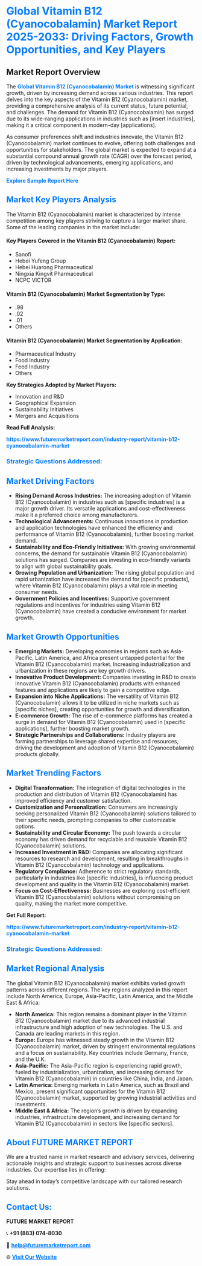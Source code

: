 <h1 style="color: #007BFF;">Global Vitamin B12 (Cyanocobalamin) Market Report 2025-2033: Driving Factors, Growth Opportunities, and Key Players</h1>

<section id="overview">
<h2>Market Report Overview</h2>
<p>The <a href="https://www.futuremarketreport.com/industry-report/vitamin-b12-cyanocobalamin-market" style="color: #007BFF; text-decoration: none;"><strong>Global Vitamin B12 (Cyanocobalamin) Market</strong></a> is witnessing significant growth, driven by increasing demand across various industries. This report delves into the key aspects of the Vitamin B12 (Cyanocobalamin) market, providing a comprehensive analysis of its current status, future potential, and challenges. The demand for Vitamin B12 (Cyanocobalamin) has surged due to its wide-ranging applications in industries such as [insert industries], making it a critical component in modern-day [applications].</p>
<p>As consumer preferences shift and industries innovate, the Vitamin B12 (Cyanocobalamin) market continues to evolve, offering both challenges and opportunities for stakeholders. The global market is expected to expand at a substantial compound annual growth rate (CAGR) over the forecast period, driven by technological advancements, emerging applications, and increasing investments by major players.</p>
</section>

<section id="overview">
<p><a href="https://www.futuremarketreport.com/request-sample/reportId=88546" style="color: #007BFF; text-decoration: none;"><strong>Explore Sample Report Here</strong></a></p>
</section>

<section id="key-players">
<h2 style="color: #007BFF;">Market Key Players Analysis</h2>
<p>The Vitamin B12 (Cyanocobalamin) market is characterized by intense competition among key players striving to capture a larger market share. Some of the leading companies in the market include:</p>
<h4>Key Players Covered in the Vitamin B12 (Cyanocobalamin) Report:</h4>
<ul><li>Sanofi</li><li>Hebei Yufeng Group</li><li>Hebei Huarong Pharmaceutical</li><li>Ningxia Kingvit Pharmaceutical</li><li>NCPC VICTOR</li></ul>
<h4>Vitamin B12 (Cyanocobalamin) Market Segmentation by Type:</h4>
<ul><li>.98</li><li>.02</li><li>.01</li><li>Others</li></ul>

<h4>Vitamin B12 (Cyanocobalamin) Market Segmentation by Application:</h4>
<ul><li>Pharmaceutical Industry</li><li>Food Industry</li><li>Feed Industry</li><li>Others</li></ul>
<p><strong>Key Strategies Adopted by Market Players:</strong></p>
<ul>
<li>Innovation and R&D</li>
<li>Geographical Expansion</li>
<li>Sustainability Initiatives</li>
<li>Mergers and Acquisitions</li>
</ul>
</section>

<section>
<p><strong>Read Full Analysis: </strong></p><a href="https://www.futuremarketreport.com/industry-report/vitamin-b12-cyanocobalamin-market" style="color: #007BFF; text-decoration: none;"><strong>https://www.futuremarketreport.com/industry-report/vitamin-b12-cyanocobalamin-market</strong></a>
<h3 style="color: #007BFF;">Strategic Questions Addressed:</h3>
</section>

<section id="driving-factors">
<h2 style="color: #007BFF;">Market Driving Factors</h2>
<ul>
<li><strong>Rising Demand Across Industries:</strong> The increasing adoption of Vitamin B12 (Cyanocobalamin) in industries such as [specific industries] is a major growth driver. Its versatile applications and cost-effectiveness make it a preferred choice among manufacturers.</li>
<li><strong>Technological Advancements:</strong> Continuous innovations in production and application technologies have enhanced the efficiency and performance of Vitamin B12 (Cyanocobalamin), further boosting market demand.</li>
<li><strong>Sustainability and Eco-Friendly Initiatives:</strong> With growing environmental concerns, the demand for sustainable Vitamin B12 (Cyanocobalamin) solutions has surged. Companies are investing in eco-friendly variants to align with global sustainability goals.</li>
<li><strong>Growing Population and Urbanization:</strong> The rising global population and rapid urbanization have increased the demand for [specific products], where Vitamin B12 (Cyanocobalamin) plays a vital role in meeting consumer needs.</li>
<li><strong>Government Policies and Incentives:</strong> Supportive government regulations and incentives for industries using Vitamin B12 (Cyanocobalamin) have created a conducive environment for market growth.</li>
</ul>
</section>

<section id="growth-opportunities">
<h2 style="color: #007BFF;">Market Growth Opportunities</h2>
<ul>
<li><strong>Emerging Markets:</strong> Developing economies in regions such as Asia-Pacific, Latin America, and Africa present untapped potential for the Vitamin B12 (Cyanocobalamin) market. Increasing industrialization and urbanization in these regions are key growth drivers.</li>
<li><strong>Innovative Product Development:</strong> Companies investing in R&D to create innovative Vitamin B12 (Cyanocobalamin) products with enhanced features and applications are likely to gain a competitive edge.</li>
<li><strong>Expansion into Niche Applications:</strong> The versatility of Vitamin B12 (Cyanocobalamin) allows it to be utilized in niche markets such as [specific niches], creating opportunities for growth and diversification.</li>
<li><strong>E-commerce Growth:</strong> The rise of e-commerce platforms has created a surge in demand for Vitamin B12 (Cyanocobalamin) used in [specific applications], further boosting market growth.</li>
<li><strong>Strategic Partnerships and Collaborations:</strong> Industry players are forming partnerships to leverage shared expertise and resources, driving the development and adoption of Vitamin B12 (Cyanocobalamin) products globally.</li>
</ul>
</section>

<section id="trending-factors">
<h2 style="color: #007BFF;">Market Trending Factors</h2>
<ul>
<li><strong>Digital Transformation:</strong> The integration of digital technologies in the production and distribution of Vitamin B12 (Cyanocobalamin) has improved efficiency and customer satisfaction.</li>
<li><strong>Customization and Personalization:</strong> Consumers are increasingly seeking personalized Vitamin B12 (Cyanocobalamin) solutions tailored to their specific needs, prompting companies to offer customizable options.</li>
<li><strong>Sustainability and Circular Economy:</strong> The push towards a circular economy has driven demand for recyclable and reusable Vitamin B12 (Cyanocobalamin) solutions.</li>
<li><strong>Increased Investment in R&D:</strong> Companies are allocating significant resources to research and development, resulting in breakthroughs in Vitamin B12 (Cyanocobalamin) technology and applications.</li>
<li><strong>Regulatory Compliance:</strong> Adherence to strict regulatory standards, particularly in industries like [specific industries], is influencing product development and quality in the Vitamin B12 (Cyanocobalamin) market.</li>
<li><strong>Focus on Cost-Effectiveness:</strong> Businesses are exploring cost-efficient Vitamin B12 (Cyanocobalamin) solutions without compromising on quality, making the market more competitive.</li>
</ul>
</section>

<section>
<p><strong>Get Full Report: </strong></p><a href="https://www.futuremarketreport.com/industry-report/vitamin-b12-cyanocobalamin-market" style="color: #007BFF; text-decoration: none;"><strong>https://www.futuremarketreport.com/industry-report/vitamin-b12-cyanocobalamin-market</strong></a>
<h3 style="color: #007BFF;">Strategic Questions Addressed:</h3>
</section>


<section id="regional-analysis">
<h2 style="color: #007BFF;">Market Regional Analysis</h2>
<p>The global Vitamin B12 (Cyanocobalamin) market exhibits varied growth patterns across different regions. The key regions analyzed in this report include North America, Europe, Asia-Pacific, Latin America, and the Middle East & Africa:</p>
<ul>
<li><strong>North America:</strong> This region remains a dominant player in the Vitamin B12 (Cyanocobalamin) market due to its advanced industrial infrastructure and high adoption of new technologies. The U.S. and Canada are leading markets in this region.</li>
<li><strong>Europe:</strong> Europe has witnessed steady growth in the Vitamin B12 (Cyanocobalamin) market, driven by stringent environmental regulations and a focus on sustainability. Key countries include Germany, France, and the U.K.</li>
<li><strong>Asia-Pacific:</strong> The Asia-Pacific region is experiencing rapid growth, fueled by industrialization, urbanization, and increasing demand for Vitamin B12 (Cyanocobalamin) in countries like China, India, and Japan.</li>
<li><strong>Latin America:</strong> Emerging markets in Latin America, such as Brazil and Mexico, present significant opportunities for the Vitamin B12 (Cyanocobalamin) market, supported by growing industrial activities and investments.</li>
<li><strong>Middle East & Africa:</strong> The region’s growth is driven by expanding industries, infrastructure development, and increasing demand for Vitamin B12 (Cyanocobalamin) in sectors like [specific sectors].</li>
</ul>
</section>

<footer>
<h2 style="color: #007BFF;">About FUTURE MARKET REPORT</h2>
<p>We are a trusted name in market research and advisory services, delivering actionable insights and strategic support to businesses across diverse industries. Our expertise lies in offering:</p>

<p>Stay ahead in today’s competitive landscape with our tailored research solutions.</p>

<h2 style="color: #007BFF;">Contact Us:</h2>
<p><strong>FUTURE MARKET REPORT</strong></p>
<p>📞 <strong>+91 (883) 074-8030</strong></p>
<p>📧 <strong><a href="mailto:help@futuremarketreport.com" style="color: #007BFF;">help@futuremarketreport.com</a></strong></p>
<p>🌐 <strong><a href="https://www.futuremarketreport.com/" style="color: #007BFF;">Visit Our Website</a></strong></p>
</footer>